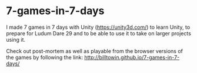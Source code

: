 7-games-in-7-days
===================

I made 7 games in 7 days with Unity (https://unity3d.com/) to learn Unity, to prepare for Ludum Dare 29 and to be able to use it to take on larger projects using it.

Check out post-mortem as well as playable from the browser versions of the games by following the link: http://billtowin.github.io/7-games-in-7-days/
